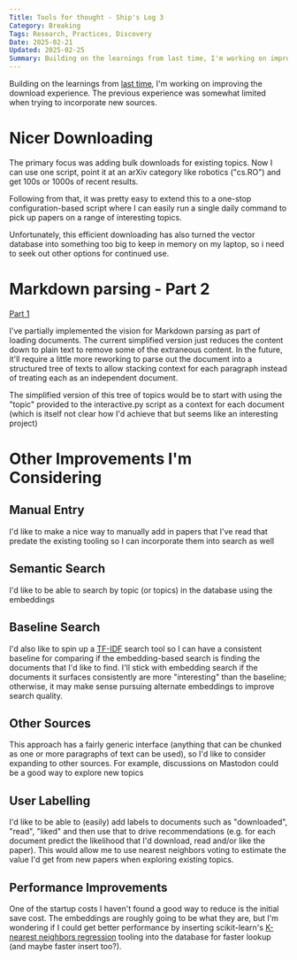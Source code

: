 ```yaml
---
Title: Tools for thought - Ship's Log 3
Category: Breaking
Tags: Research, Practices, Discovery
Date: 2025-02-21
Updated: 2025-02-25
Summary: Building on the learnings from last time, I'm working on improving the download experience. The previous experience was somewhat limited when trying to incorporate new sources. Unfortunately, this efficient downloading has also turned the vector database into something too big to keep in memory on my laptop, so I need to seek out other options for continued use.
---
```


Building on the learnings from 
[last time]({filename}/tools-for-thought-ships-log-02.md), I'm working on
improving the download experience. The previous experience was somewhat limited
when trying to incorporate new sources.

# Nicer Downloading

The primary focus was adding bulk downloads for existing topics. Now I can use
one script, point it at an arXiv category like robotics ("cs.RO") and get 100s
or 1000s of recent results.

Following from that, it was pretty easy to extend this to a one-stop
configuration-based script where I can easily run a single daily command to
pick up papers on a range of interesting topics.

Unfortunately, this efficient downloading has also turned the vector database
into something too big to keep in memory on my laptop, so i need to seek out
other options for continued use.

# Markdown parsing - Part 2
[Part 1]({filename}/tools-for-thought-ships-log-01.md#markdown-parsing)

I've partially implemented the vision for Markdown parsing as part of loading
documents. The current simplified version just reduces the content down to
plain text to remove some of the extraneous content. In the future, it'll
require a little more reworking to parse out the document into a structured
tree of texts to allow stacking context for each paragraph instead of treating
each as an independent document.

The simplified version of this tree of topics would be to start with using the
"topic" provided to the interactive.py script as a context for each document
(which is itself not clear how I'd achieve that but seems like an interesting
project)

# Other Improvements I'm Considering

## Manual Entry

I'd like to make a nice way to manually add in papers that I've read that
predate the existing tooling so I can incorporate them into search as well

## Semantic Search

I'd like to be able to search by topic (or topics) in the database using the
embeddings

## Baseline Search

I'd also like to spin up a
[TF-IDF](https://en.wikipedia.org/wiki/Tf%E2%80%93idf) search tool so I can
have a consistent baseline for comparing if the embedding-based search is
finding the documents that I'd like to find. I'll stick with embedding search
if the documents it surfaces consistently are more "interesting" than the
baseline; otherwise, it may make sense pursuing alternate embeddings to improve
search quality.

## Other Sources

This approach has a fairly generic interface (anything that can be chunked as
one or more paragraphs of text can be used), so I'd like to consider expanding
to other sources. For example, discussions on Mastodon could be a good way to
explore new topics

## User Labelling

I'd like to be able to (easily) add labels to documents such as "downloaded",
"read", "liked" and then use that to drive recommendations (e.g. for each
document predict the likelihood that I'd download, read and/or like the paper).
This would allow me to use nearest neighbors voting to estimate the value I'd
get from new papers when exploring existing topics.

## Performance Improvements

One of the startup costs I haven't found a good way to reduce is the initial
save cost. The embeddings are roughly going to be what they are, but I'm
wondering if I could get better performance by inserting scikit-learn's
[K-nearest neighbors regression](https://scikit-learn.org/stable/modules/generated/sklearn.neighbors.KNeighborsRegressor.html)
tooling into the database for faster lookup (and maybe faster insert too?).
